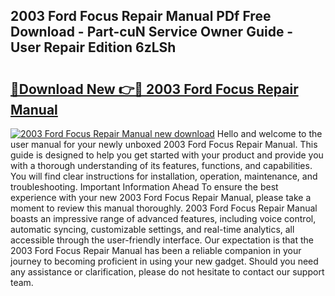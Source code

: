 ## 2003 Ford Focus Repair Manual PDf Free Download - Part-cuN Service Owner Guide - User Repair Edition 6zLSh

# <h2><a href="http://bc24082.oget.top/?id=2003+Ford+Focus+Repair+Manual">🔗Download New 👉🔴 2003 Ford Focus Repair Manual</a></h2>

[![2003 Ford Focus Repair Manual new download](https://i.imgur.com/5g1atiW.png)](http://bc24082.oget.top/?id=2003+Ford+Focus+Repair+Manual)
Hello and welcome to the user manual for your newly unboxed 2003 Ford Focus Repair Manual. This guide is designed to help you get started with your product and provide you with a thorough understanding of its features, functions, and capabilities. You will find clear instructions for installation, operation, maintenance, and troubleshooting. Important Information Ahead To ensure the best experience with your new 2003 Ford Focus Repair Manual, please take a moment to review this manual thoroughly. 2003 Ford Focus Repair Manual boasts an impressive range of advanced features, including voice control, automatic syncing, customizable settings, and real-time analytics, all accessible through the user-friendly interface. Our expectation is that the 2003 Ford Focus Repair Manual has been a reliable companion in your journey to becoming proficient in using your new gadget. Should you need any assistance or clarification, please do not hesitate to contact our support team.
